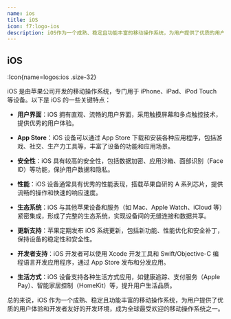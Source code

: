 ```yaml
---
name: ios
title: iOS
icon: f7:logo-ios
description: iOS作为一个成熟、稳定且功能丰富的移动操作系统，为用户提供了优质的用户体验和开发者友好的开发环境，成为全球最受欢迎的移动操作系统之一。
---
```


## iOS

:Icon{name=logos:ios .size-32}

iOS 是由苹果公司开发的移动操作系统，专门用于 iPhone、iPad、iPod Touch 等设备。以下是 iOS 的一些关键特点：

- **用户界面**：iOS 拥有直观、流畅的用户界面，采用触摸屏幕和多点触控技术，提供优秀的用户体验。

- **App Store**：iOS 设备可以通过 App Store 下载和安装各种应用程序，包括游戏、社交、生产力工具等，丰富了设备的功能和应用场景。

- **安全性**：iOS 具有较高的安全性，包括数据加密、应用沙箱、面部识别（Face ID）等功能，保护用户数据和隐私。

- **性能**：iOS 设备通常具有优秀的性能表现，搭载苹果自研的 A 系列芯片，提供流畅的操作和快速的响应速度。

- **生态系统**：iOS 与其他苹果设备和服务（如 Mac、Apple Watch、iCloud 等）紧密集成，形成了完整的生态系统，实现设备间的无缝连接和数据共享。

- **更新支持**：苹果定期发布 iOS 系统更新，包括新功能、性能优化和安全补丁，保持设备的稳定性和安全性。

- **开发者支持**：iOS 开发者可以使用 Xcode 开发工具和 Swift/Objective-C 编程语言开发应用程序，通过 App Store 发布和分发应用。

- **生活方式**：iOS 设备支持各种生活方式应用，如健康追踪、支付服务（Apple Pay）、智能家居控制（HomeKit）等，提升用户生活品质。

总的来说，iOS 作为一个成熟、稳定且功能丰富的移动操作系统，为用户提供了优质的用户体验和开发者友好的开发环境，成为全球最受欢迎的移动操作系统之一。
